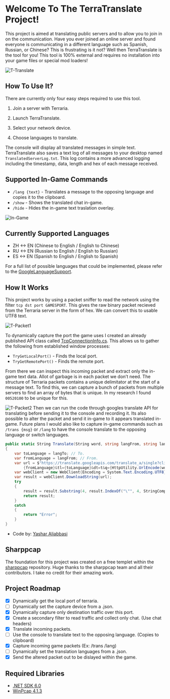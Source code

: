 # Welcome To The TerraTranslate Project!
This project is aimed at translating public servers and to allow you to join in on the communication. Have you ever joined an online server and found everyone is communicating in a different language such as Spanish, Russian, or Chinese? This is frustrating is it not? Well then TerraTranslate is the tool for you! This tool is 100% external and requires no installation into your game files or special mod loaders!

![T-Translate](https://github.com/RussDev7/TerraTranslate/assets/33048298/2fc71d06-3e48-43a3-8f9c-5ef30dc800bd)


## How To Use It?
There are currently only four easy steps required to use this tool.
1) Join a server with Terraria.
2) Launch TerraTranslate.
3) Select your network device.

4) Choose languages to translate.

The console will display all translated messages in simple text. TerraTranslate also saves a text log of all messages to your desktop named `TranslatedServerLog.txt`. This log contains a more advanced logging including the timestamp, data, length and hex of each message received.

## Supported In-Game Commands
- `/lang {text}` - Translates a message to the opposing language and copies it to the clipboard.
- `/show` - Shows the translated chat in-game.
- `/hide` - Hides the in-game text traslation overlay.

![In-Game](https://github.com/RussDev7/TerraTranslate/assets/33048298/99f1d2d8-d91c-43ba-8fec-ccf09704f806)

## Currently Supported Languages
- ZH <-> EN (Chinese to English / English to Chinese)
- RU <-> EN (Russian to English / English to Russian)
- ES <-> EN (Spanish to English / English to Spanish)

For a full list of possible languages that could be implemented, please refer to the [GoogleLanguageSupport](https://cloud.google.com/translate/docs/languages).

## How It Works
This project works by using a packet sniffer to read the network using the filter `tcp dst port GAMESPORT`. This gives the raw binary packet recieved from the Terraria server in the form of hex. We can convert this to usable UTF8 text.

![T-Packet1](https://github.com/RussDev7/TerraTranslate/assets/33048298/14e76274-ce8e-4a8c-834e-808d29ed1f1c)

To dynamically capture the port the game uses I created an already published API class called [TcpConnectionInfo.cs](https://github.com/RussDev7/GetPortsFromProcessName).
This allows us to gather the following from established window processes:
+ `TryGetLocalPort()` - Finds the local port.
+ `TryGetRemotePort()` - Finds the remote port.

From there we can inspect this incoming packet and extract only the in-game text data. Allot of garbage is in each packet we don’t need. The structure of Terraria packets contains a unique delimitator at the start of a message text. To find this, we can capture a bunch of packets from multiple servers to find an array of bytes that is unique. In my research I found `00520100` to be unique for this.

![T-Packet2](https://github.com/RussDev7/TerraTranslate/assets/33048298/f3fb09de-46d0-4e41-9f2f-eea65859e285)
Then we can run the code through googles translate API for translating before sending it to the console and recording it. Its also possible to alter the packet and send it in-game to it appears translated in-game. Future plans I would also like to capture in-game commands such as `/trans {msg}` or `/lang` to have the console translate to the opposing language or switch languages.

```csharp
public static String Translate(String word, string langFrom, string langTo)
{
	var toLanguage = langTo; // To.
	var fromLanguage = langFrom; // From.
	var url = $"https://translate.googleapis.com/translate_a/single?client=gtx&sl=
 		{fromLanguage}&tl={toLanguage}&dt=t&q={HttpUtility.UrlEncode(word)}";
	var webClient = new WebClient{Encoding = System.Text.Encoding.UTF8};
	var result = webClient.DownloadString(url);
	try
	{
		result = result.Substring(4, result.IndexOf("\"", 4, StringComparison.Ordinal) - 4);
		return result;
	}
	catch
	{
		return "Error";
	}
}
```
- Code by: [Yashar Aliabbasi](https://stackoverflow.com/a/52604936/8667430)

## Sharppcap
The foundation for this project was created on a free templet within the [sharppcap](https://github.com/dotpcap/sharppcap) repository. Huge thanks to the sharppcap team and all their contributors. I take no credit for their amazing work.

## Project Roadmap
 - [x] Dynamically get the local port of terraria.
 - [ ] Dynamically set the capture device from a .json.
 - [x] Dynamically capture only destination traffic over this port.
 - [x] Create a secondary filter to read traffic and collect only chat. (Use chat headers)
 - [x] Translate incoming packets.
 - [ ] Use the console to translate text to the opposing language. (Copies to clipboard)
 - [x] Capture incoming game packets (Ex: /trans /lang)
 - [ ] Dynamically set the translation languages from a .json.
 - [x] Send the altered packet out to be dislayed within the game.

## Required Libraries
- [.NET SDK 6.0](https://dotnet.microsoft.com/en-us/download/dotnet/6.0)
- [WinPcap 4.1.3](https://www.winpcap.org/install/)
